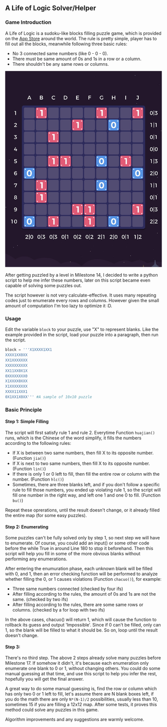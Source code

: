## A Life of Logic Solver/Helper

### Game Introduction

A Life of Logic is a sudoku-like blocks filling puzzle game, which is provided on the [App Store](https://apps.apple.com/us/app/a-life-of-logic/id1329455663) around the world. The rule is pretty simple, player has to fill out all the blocks, meanwhile following three basic rules:

* No 3 connected same numbers (like 0 - 0 - 0).
* There must be same amount of 0s and 1s in a row or a column.
* There shouldn't be any same rows or columns.



![Sample](sample.jpg)



After getting puzzled by a level in Milestone 14, I decided to write a python script to help me infer these numbers, later on this script became even capable of solving some puzzles out.

The script however is not very calculate-effective. It uses many repeating codes just to enumerate every rows and columns. However given the small amount of computation I'm too lazy to optimize it :D.

### Usage

Edit the variable `block` to your puzzle, use "X"  to represent blanks. Like the example provided in the script, load your puzzle into a paragraph, then run the script.

```python
block = '''X1XXXX1XX1
XXXX1XX0XX
XX1XXXXXXX
XXXXXXXXXX
XX11XX0X1X
0XXXXXXXX0
X1XXXX0XXX
X1XXXXXXXX
XXXX11XXX1
0X1XX1X0XX''' #A sample of 10x10 puzzle
```

### Basic Principle

#### Step 1: Simple Filling

The script will first satisfy rule 1 and rule 2. Everytime Function `huajian()` runs, which is the Chinese of the word simplify, it fills the numbers according to the following rules:

* If X is between two same numbers, then fill X to its opposite number. (Function `jia()`)
* If X is next to two same numbers, then fill X to its opposite number. (Function `lin()`)
* If there is only 1 or 0 left to fill, then fill the entire row or column with the number. (Function `hlc()`)
* Sometimes, there are three blanks left, and if you don't follow a specific rule to fill those numbers, you ended up violating rule 1, so the script will fill one number in the right way, and left one 1 and one 0 to fill. (Function `bu()`)

Repeat these oprerations, until the result doesn't change, or it already filled the entire map (for some easy puzzles).

#### Step 2: Enumerating

Some puzzles can't be fully solved only by step 1, so next step we will have to enumerate. Of course, you could add an input() or some other code before the while True in around Line 180 to stop it beforehand. Then this script will help you fill in some of the more obvious blanks without performing any enumerations.

After entering the enumuration phase, each unknown blank will be filled with 0, and 1, then an error checking function will be performed to analyze whether filling the 0, or 1 causes violations (Function `chacuo()`), for example:

* Three same numbers connected (checked by four ifs)
* After filling according to the rules, the amount of 0s and 1s are not the same. (checked by two ifs)
* After filling according to the rules, there are some same rows or columns. (checked by a for loop with two ifs)

In the above cases, chacuo() will return 1, which will cause the function to rollback its guess and output 'Impossible'. Since if 0 can't be filled, only can 1, so the blank will be filled to what it should be. So on, loop until the result doesn't change.

#### Step 3:

There's no third step. The above 2 steps already solve many puzzles before Milestone 17. If somehow it didn't, it's because each enumeration only enumerate one blank to 0 or 1, without changing others. You could do some manual guessing at that time, and use this script to help you infer the rest, hopefully you will get the final answer.

A great way to do some manual guessing is, find the row or column which has only two 0 or 1 left to fill, let's assume there are N blank boxes left, if you do the math there are only `N*(N-1)/2` possibilities, usually less than 10, sometimes 15 if you are filling a 12x12 map. After some tests, it proves this method could solve any puzzles in this game.



Algorithm improvements and any suggestions are warmly welcome.